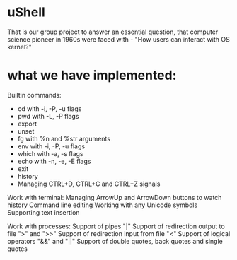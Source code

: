 # uShell
That is our group project to answer an essential question, that computer science pioneer in 1960s were faced with - "How users can interact with OS kernel?"


# what we have implemented:


Builtin commands:
<ul>
  <li>cd with -i, -P, -u flags</li>
  <li>pwd with -L, -P flags</li>
  <li>export</li>
  <li>unset</li>
  <li>fg with %n and %str arguments</li>
  <li>env with -i, -P, -u flags</li>
  <li>which with -a, -s flags</li>
  <li>echo with -n, -e, -E flags</li>
  <li>exit</li>
  <li>history</li>
  <li>Managing CTRL+D, CTRL+C and CTRL+Z signals</li>
 </ul> 
Work with terminal:
  Managing ArrowUp and ArrowDown buttons to watch history
  Command line editing
  Working with any Unicode symbols
  Supporting text insertion
  
  
Work with processes:
  Support of pipes "|"
  Support of redirection output to file ">" and ">>"
  Support of redirection input from file "<"
  Support of logical operators "&&" and "||"
  Support of double quotes, back quotes and single quotes
